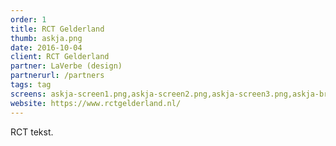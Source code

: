```yaml
---
order: 1
title: RCT Gelderland
thumb: askja.png
date: 2016-10-04
client: RCT Gelderland
partner: LaVerbe (design)
partnerurl: /partners
tags: tag
screens: askja-screen1.png,askja-screen2.png,askja-screen3.png,askja-brochure.png,askja-offerte.png,askja-browse-beeldbank3.png
website: https://www.rctgelderland.nl/
---
```

RCT tekst.
